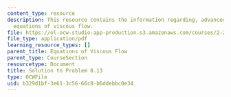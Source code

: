 ```yaml
---
content_type: resource
description: This resource contains the information regarding, advanced fluid mechanics,
  equations of viscous flow.
file: https://ol-ocw-studio-app-production.s3.amazonaws.com/courses/2-25-advanced-fluid-mechanics-fall-2013/b329d1bf3e613c5666c8b6ddebbc0e34_MIT2_25F13_Shapi8.13_Solut.pdf
file_type: application/pdf
learning_resource_types: []
parent_title: Equations of Viscous Flow
parent_type: CourseSection
resourcetype: Document
title: Solution to Problem 8.13
type: OCWFile
uid: b329d1bf-3e61-3c56-66c8-b6ddebbc0e34
---
```

